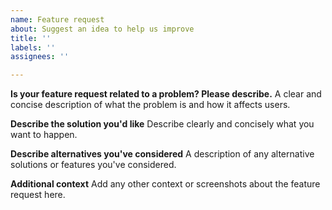 ```yaml
---
name: Feature request
about: Suggest an idea to help us improve
title: ''
labels: ''
assignees: ''

---
```


**Is your feature request related to a problem? Please describe.**
A clear and concise description of what the problem is and how it affects users.

**Describe the solution you'd like**
Describe clearly and concisely what you want to happen.

**Describe alternatives you've considered**
A description of any alternative solutions or features you've considered.

**Additional context**
Add any other context or screenshots about the feature request here.
